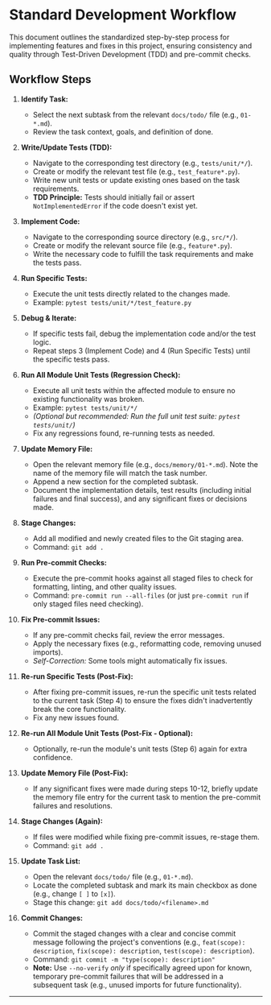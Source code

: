 # Standard Development Workflow

This document outlines the standardized step-by-step process for implementing features and fixes in this project, ensuring consistency and quality through Test-Driven Development (TDD) and pre-commit checks.

## Workflow Steps

1. **Identify Task:**
    * Select the next subtask from the relevant `docs/todo/` file (e.g., `01-*.md`).
    * Review the task context, goals, and definition of done.

2. **Write/Update Tests (TDD):**
    * Navigate to the corresponding test directory (e.g., `tests/unit/*/`).
    * Create or modify the relevant test file (e.g., `test_feature*.py`).
    * Write new unit tests or update existing ones based on the task requirements.
    * **TDD Principle:** Tests should initially fail or assert `NotImplementedError` if the code doesn't exist yet.

3. **Implement Code:**
    * Navigate to the corresponding source directory (e.g., `src/*/`).
    * Create or modify the relevant source file (e.g., `feature*.py`).
    * Write the necessary code to fulfill the task requirements and make the tests pass.

4. **Run Specific Tests:**
    * Execute the unit tests directly related to the changes made.
    * Example: `pytest tests/unit/*/test_feature.py`

5. **Debug & Iterate:**
    * If specific tests fail, debug the implementation code and/or the test logic.
    * Repeat steps 3 (Implement Code) and 4 (Run Specific Tests) until the specific tests pass.

6. **Run All Module Unit Tests (Regression Check):**
    * Execute all unit tests within the affected module to ensure no existing functionality was broken.
    * Example: `pytest tests/unit/*/`
    * *(Optional but recommended: Run the full unit test suite: `pytest tests/unit/`)*
    * Fix any regressions found, re-running tests as needed.

7. **Update Memory File:**
    * Open the relevant memory file (e.g., `docs/memory/01-*.md`). Note the name of the memory file will match the task number.
    * Append a new section for the completed subtask.
    * Document the implementation details, test results (including initial failures and final success), and any significant fixes or decisions made.

8. **Stage Changes:**
    * Add all modified and newly created files to the Git staging area.
    * Command: `git add .`

9. **Run Pre-commit Checks:**
    * Execute the pre-commit hooks against all staged files to check for formatting, linting, and other quality issues.
    * Command: `pre-commit run --all-files` (or just `pre-commit run` if only staged files need checking).

10. **Fix Pre-commit Issues:**
    * If any pre-commit checks fail, review the error messages.
    * Apply the necessary fixes (e.g., reformatting code, removing unused imports).
    * *Self-Correction:* Some tools might automatically fix issues.

11. **Re-run Specific Tests (Post-Fix):**
    * After fixing pre-commit issues, re-run the specific unit tests related to the current task (Step 4) to ensure the fixes didn't inadvertently break the core functionality.
    * Fix any new issues found.

12. **Re-run All Module Unit Tests (Post-Fix - Optional):**
    * Optionally, re-run the module's unit tests (Step 6) again for extra confidence.

13. **Update Memory File (Post-Fix):**
    * If any significant fixes were made during steps 10-12, briefly update the memory file entry for the current task to mention the pre-commit failures and resolutions.

14. **Stage Changes (Again):**
    * If files were modified while fixing pre-commit issues, re-stage them.
    * Command: `git add .`

15. **Update Task List:**
    * Open the relevant `docs/todo/` file (e.g., `01-*.md`).
    * Locate the completed subtask and mark its main checkbox as done (e.g., change `[ ]` to `[x]`).
    * Stage this change: `git add docs/todo/<filename>.md`

16. **Commit Changes:**
    * Commit the staged changes with a clear and concise commit message following the project's conventions (e.g., `feat(scope): description`, `fix(scope): description`, `test(scope): description`).
    * Command: `git commit -m "type(scope): description"`
    * **Note:** Use `--no-verify` *only* if specifically agreed upon for known, temporary pre-commit failures that will be addressed in a subsequent task (e.g., unused imports for future functionality).

---
